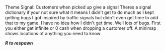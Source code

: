 Theme Signal:
Customers when picked up give a signal
Theres a signal dictionary if your not sure what it means
I didn't get to do much as I kept getting bugs
I got inspired by traffic signals but didn't even get time to add that to my game.
I have no idea how I didn't get time.
Well lots of bugs. First you either get infinite or 0 cash when dropping a customer off.
A minimap shows locations of anything you need to know



_**R to respawn**_
